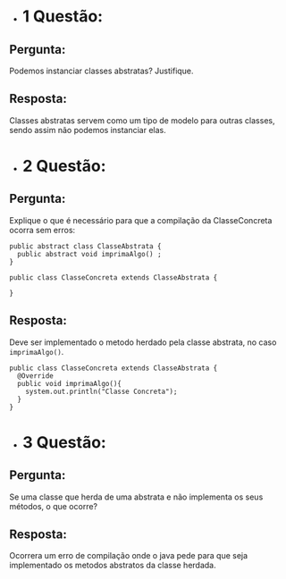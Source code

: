 * # 1 Questão:

## Pergunta:

Podemos instanciar classes abstratas? Justifique.

## Resposta:
Classes abstratas servem como um tipo de modelo para outras classes, sendo assim não podemos instanciar elas.

* # 2 Questão:

## Pergunta:

Explique o que é necessário para que a compilação da ClasseConcreta ocorra
sem erros:

```
public abstract class ClasseAbstrata {
  public abstract void imprimaAlgo() ;
}

public class ClasseConcreta extends ClasseAbstrata {

}
```

## Resposta:
Deve ser implementado o metodo herdado pela classe abstrata, no caso ```imprimaAlgo()```.

```
public class ClasseConcreta extends ClasseAbstrata {
  @Override
  public void imprimaAlgo(){
    system.out.println("Classe Concreta");
  }
}
```

* # 3 Questão:

## Pergunta:

Se uma classe que herda de uma abstrata e não implementa os seus métodos, o
que ocorre?

## Resposta:
Ocorrera um erro de compilação onde o java pede para que seja implementado os metodos abstratos da classe herdada.










